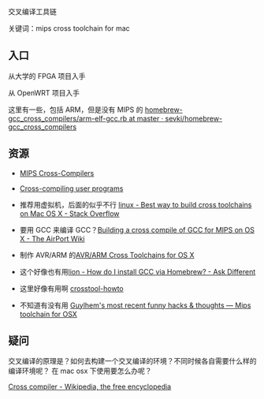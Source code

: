 交叉编译工具链

关键词：mips cross toolchain for mac

## 入口

从大学的 FPGA 项目入手

从 OpenWRT 项目入手

这里有一些，包括 ARM，但是没有 MIPS 的 [homebrew-gcc_cross_compilers/arm-elf-gcc.rb at master · sevki/homebrew-gcc_cross_compilers](https://github.com/sevki/homebrew-gcc_cross_compilers/blob/master/arm-elf-gcc.rb)

## 资源

- [MIPS Cross-Compilers](http://www-inst.eecs.berkeley.edu/~cs162/sp08/Nachos/xgcc.html)
- [Cross-compiling user programs](http://www-inst.eecs.berkeley.edu/~cs162/sp08/Nachos/cross-compiler.html)


- 推荐用虚拟机，后面的似乎不行 [linux - Best way to build cross toolchains on Mac OS X - Stack Overflow](http://stackoverflow.com/questions/6396165/best-way-to-build-cross-toolchains-on-mac-os-x)
- 要用 GCC 来编译 GCC？[Building a cross compile of GCC for MIPS on OS X - The AirPort Wiki](http://www.theairportwiki.com/index.php/Building_a_cross_compile_of_GCC_for_MIPS_on_OS_X)
- 制作 AVR/ARM 的[AVR/ARM Cross Toolchains for OS X](http://www.ethernut.de/en/documents/cross-toolchain-osx.html)
- 这个好像也有用[lion - How do I install GCC via Homebrew? - Ask Different](http://apple.stackexchange.com/questions/38222/how-do-i-install-gcc-via-homebrew)
- 这里好像有用啊 [crosstool-howto](http://kegel.com/crosstool/current/doc/crosstool-howto.html)


- 不知道有没有用 [Guylhem's most recent funny hacks & thoughts — Mips toolchain for OSX](http://en.blog.guylhem.net/post/9130880536/mips-toolchain-for-osx)


## 疑问

交叉编译的原理是？如何去构建一个交叉编译的环境？不同时候各自需要什么样的编译环境呢？
在 mac osx 下使用要怎么办呢？

[Cross compiler - Wikipedia, the free encyclopedia](http://en.wikipedia.org/wiki/Cross_compiler)